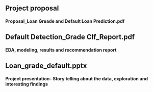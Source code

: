 
## Project proposal
#### Proposal_Loan Greade and Default Loan Prediction.pdf

## Default Detection_Grade Clf_Report.pdf
#### EDA, modeling, results and recommendation report


## Loan_grade_default.pptx
#### Project presentation- Story telling about the data, exploration and interesting findings

